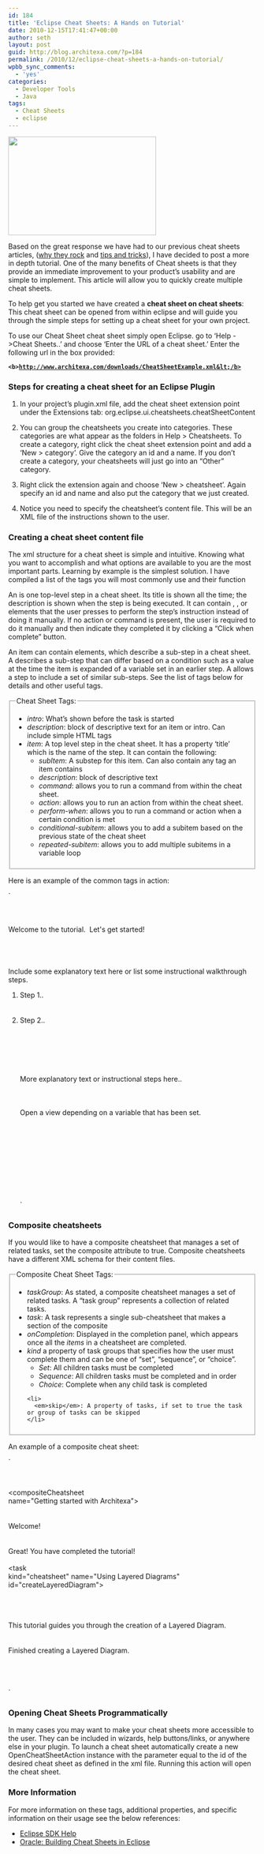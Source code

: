 ```yaml
---
id: 184
title: 'Eclipse Cheat Sheets: A Hands on Tutorial'
date: 2010-12-15T17:41:47+00:00
author: seth
layout: post
guid: http://blog.architexa.com/?p=184
permalink: /2010/12/eclipse-cheat-sheets-a-hands-on-tutorial/
wpbb_sync_comments:
  - 'yes'
categories:
  - Developer Tools
  - Java
tags:
  - Cheat Sheets
  - eclipse
---
```

<!--S-ButtonZ 1.1.5 Start-->

<div style="float: left; width: 42px; padding-right: 10px; margin: 0 -52px 0 0; position: relative; left: -62px; top: 8px">
</div>

<!--S-ButtonZ 1.1.5 End-->

[<img src="{{site.baseurl}}/assets/uploads/2010/11/Cheating1-300x200.jpg" alt="" title="Cheating" width="300" height="200" class="alignright size-medium wp-image-190" srcset="{{site.baseurl}}/assets/uploads/2010/11/Cheating1-300x200.jpg 300w, {{site.baseurl}}/assets/uploads/2010/11/Cheating1.jpg 336w" sizes="(max-width: 300px) 100vw, 300px" />]({{site.baseurl}}/assets/uploads/2010/11/Cheating1.jpg)
  
Based on the great response we have had to our previous cheat sheets articles, ([why they rock](http://blog.architexa.com/2010/11/eclipse-cheat-sheets-rock/) and [tips and tricks](http://blog.architexa.com/2010/12/eclipse-cheat-sheets-tips-and-tricks/)), I have decided to post a more in depth tutorial. One of the many benefits of Cheat sheets is that they provide an immediate improvement to your product’s usability and are simple to implement. This article will allow you to quickly create multiple cheat sheets. 

To help get you started we have created a **cheat sheet on cheat sheets**: This cheat sheet can be opened from within eclipse and will guide you through the simple steps for setting up a cheat sheet for your own project.
  
<!--more-->


  
To use our Cheat Sheet cheat sheet simply open Eclipse. go to ‘Help ->Cheat Sheets..’ and choose ‘Enter the URL of a cheat sheet.’ Enter the following url in the box provided:
  
<code style="font-weight:bold;">&lt;b>http://www.architexa.com/downloads/CheatSheetExample.xml&lt;/b></code>

### Steps for creating a cheat sheet for an Eclipse Plugin

1. In your project&#8217;s plugin.xml file, add the cheat sheet extension point under the Extensions tab: org.eclipse.ui.cheatsheets.cheatSheetContent

2. You can group the cheatsheets you create into categories. These categories are what appear as the folders in Help > Cheatsheets. To create a category, right click the cheat sheet extension point and add a &#8216;New > category&#8217;. Give the category an id and a name. If you don&#8217;t create a category, your cheatsheets will just go into an &#8220;Other&#8221; category.

3. Right click the extension again and choose &#8216;New > cheatsheet&#8217;. Again specify an id and name and also put the category that we just created.

4. Notice you need to specify the cheatsheet&#8217;s content file. This will be an XML file of the instructions shown to the user.

### Creating a cheat sheet content file

The xml structure for a cheat sheet is simple and intuitive. Knowing what you want to accomplish and what options are available to you are the most important parts. Learning by example is the simplest solution. I have compiled a list of the tags you will most commonly use and their function

An _<item>_ is one top-level step in a cheat sheet. Its title is shown all the time; the description is shown when the step is being executed. It can contain _<action>_, _<command>_, or _<perform-when>_ elements that the user presses to perform the step&#8217;s instruction instead of doing it manually. If no action or command is present, the user is required to do it manually and then indicate they completed it by clicking a &#8220;Click when complete&#8221; button.

An item can contain _<subitem>_ elements, which describe a sub-step in a cheat sheet. A _<conditional-subitem>_ describes a sub-step that can differ based on a condition such as a value at the time the item is expanded of a variable set in an earlier step. A _<repeated-subitem>_ allows a step to include a set of similar sub-steps. See the list of tags below for details and other useful tags.

<fieldset>
  <legend>Cheat Sheet Tags:</legend> 
  
  <ul>
    <li>
      <em>intro</em>: What&#8217;s shown before the task is started
    </li>
    <li>
      <em>description</em>: block of descriptive text for an item or intro. Can include simple HTML tags
    </li>
    <li>
      <em>item</em>: A top level step in the cheat sheet. It has a property &#8216;title&#8217; which is the name of the step. It can contain the following: <ul>
        <li>
          <em>subItem</em>: A substep for this item. Can also contain any tag an item contains
        </li>
        <li>
          <em>description</em>: block of descriptive text
        </li>
        <li>
          <em>command</em>: allows you to run a command from within the cheat sheet.
        </li>
        <li>
          <em>action</em>: allows you to run an action from within the cheat sheet.
        </li>
        <li>
          <em>perform-when</em>: allows you to run a command or action when a certain condition is met
        </li>
        <li>
          <em>conditional-subitem</em>: allows you to add a subitem based on the previous state of the cheat sheet
        </li>
        <li>
          <em>repeated-subitem</em>: allows you to add multiple subitems in a variable loop
        </li>
      </ul>
    </li>
  </ul>
</fieldset>

Here is an example of the common tags in action: 

 `<?xml version="1.0" encoding="UTF-8"?><br />
<cheatsheet title="Getting started with MyPlugin"><br />
<intro><br />
<description><br />
Welcome to the tutorial.  Let's get started!<br />
</description><br />
</intro><br />
<item title="Enter a title for your first task here" ><br />
<description><br />
Include some explanatory text here or list some instructional walkthrough steps.<br />
1. Step 1..<br/><br/><br />
2. Step 2..<br/><br/><br />
</description><br />
</item><br />
<item title="Enter a title for your second task here" ><br />
<description><br />
More explanatory text or instructional steps here..<br />
</description><br />
</item><br />
<item title="Open the view from a conditional subitem"><br />
<description>Open a view depending on a variable that has been set.</description><br />
<conditional-subitem condition="${result}"><br />
<subitem when="Package Explorer" label="Open package explorer."><br />
<command serialization = "org.eclipse.jdt.ui.PackageExplorer"/><br />
</subitem><br />
<subitem when="Search View" label="Open Search View"><br />
<command serialization = "org.eclipse.search.ui.views.SearchView"/><br />
</subitem><br />
</conditional-subitem><br />
</item><br />
</cheatsheet><br />
` 

### Composite cheatsheets

If you would like to have a composite cheatsheet that manages a set of related tasks, set the composite attribute to true. Composite cheatsheets have a different XML schema for their content files.

<fieldset>
  <legend>Composite Cheat Sheet Tags:</legend> 
  
  <ul>
    <li>
      <em>taskGroup</em>: As stated, a composite cheatsheet manages a set of related tasks. A &#8220;task group&#8221; represents a collection of related tasks.
    </li>
    <li>
      <em>task</em>: A task represents a single sub-cheatsheet that makes a section of the composite
    </li>
    <li>
      <em>onCompletion</em>: Displayed in the completion panel, which appears once all the <em>items</em> in a cheatsheet are completed.
    </li>
    <li>
      <em>kind</em> a property of task groups that specifies how the user must complete them and can be one of &#8220;set&#8221;, &#8220;sequence&#8221;, or &#8220;choice&#8221;. <ul>
        <li>
          <em>Set</em>: All children tasks must be completed
        </li>
        <li>
          <em>Sequence</em>: All children tasks must be completed and in order
        </li>
        <li>
          <em>Choice</em>: Complete when any child task is completed
        </li>
      </ul>
    </li>
    
    <li>
      <em>skip</em>: A property of tasks, if set to true the task or group of tasks can be skipped
    </li>
  </ul>
</fieldset>

An example of a composite cheat sheet:
  
`<br />
<?xml version="1.0" encoding="UTF-8"?><br />
<compositeCheatsheet<br />
name="Getting started with Architexa"><br />
<taskGroup name="Getting started with Architexa" kind="set"><br />
<intro><br />
Welcome!<br />
</intro><br />
<onCompletion><br />
Great! You have completed the tutorial!<br />
</onCompletion><br />
<task<br />
kind="cheatsheet" name="Using Layered Diagrams"<br />
id="createLayeredDiagram"><br />
<param name="id" value="com.architexa.diagrams.all.ui.layeredCheatSheet" /><br />
<param name="showIntro" value="true" /><br />
<intro><br />
This tutorial guides you through the creation of a Layered Diagram.<br />
</intro><br />
<onCompletion><br />
Finished creating a Layered Diagram.<br />
</onCompletion><br />
</task><br />
<task .... more tasks...<br />
</taskGroup><br />
</compositeCheatsheet><br />
` 

### Opening Cheat Sheets Programmatically

In many cases you may want to make your cheat sheets more accessible to the user. They can be included in wizards, help buttons/links, or anywhere else in your plugin. To launch a cheat sheet automatically create a new OpenCheatSheetAction instance with the parameter equal to the id of the desired cheat sheet as defined in the xml file. Running this action will open the cheat sheet.

### More Information

For more information on these tags, additional properties, and specific information on their usage see the below references:

  * [Eclipse SDK Help](http://help.eclipse.org/helios/index.jsp?topic=/org.eclipse.platform.doc.isv/guide/ua_cheatsheet.htm)
  * [Oracle: Building Cheat Sheets in Eclipse](http://www.oracle.com/technetwork/articles/entarch/eclipse-cheat-sheets-092351.html)

<div style="clear:both;">
  &nbsp;
</div>